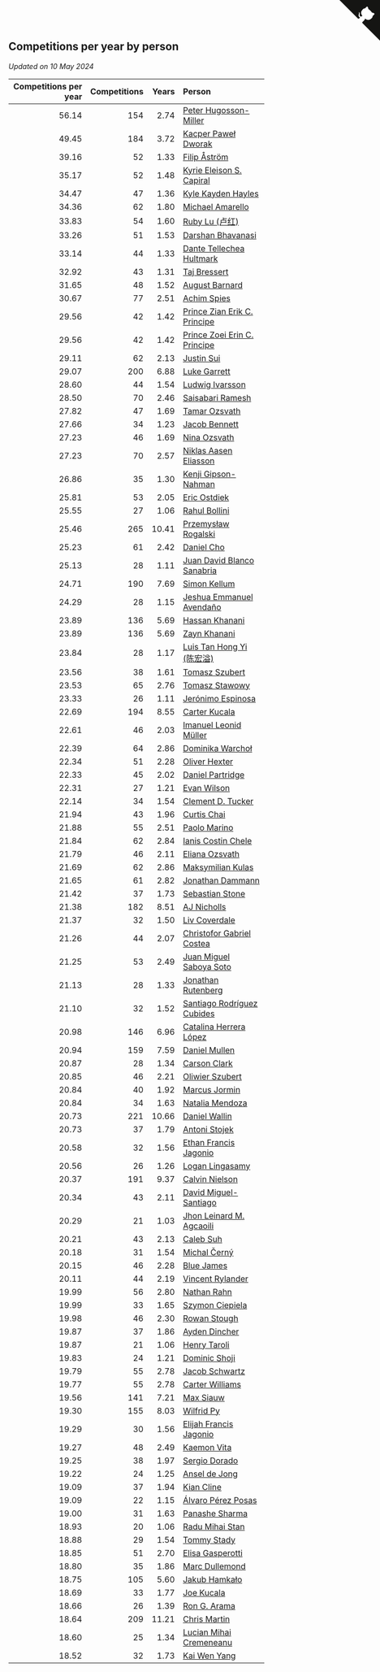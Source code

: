 ## Competitions per year by person

*Updated on 10 May 2024*

| Competitions per year | Competitions | Years | Person |
| ---: | ---: | ---: | :--- |
| 56.14 | 154 | 2.74 | [Peter Hugosson-Miller](https://www.worldcubeassociation.org/persons/2021HUGO01) |
| 49.45 | 184 | 3.72 | [Kacper Paweł Dworak](https://www.worldcubeassociation.org/persons/2020DWOR01) |
| 39.16 | 52 | 1.33 | [Filip Åström](https://www.worldcubeassociation.org/persons/2023ASTR01) |
| 35.17 | 52 | 1.48 | [Kyrie Eleison S. Capiral](https://www.worldcubeassociation.org/persons/2022CAPI02) |
| 34.47 | 47 | 1.36 | [Kyle Kayden Hayles](https://www.worldcubeassociation.org/persons/2022HAYL02) |
| 34.36 | 62 | 1.80 | [Michael Amarello](https://www.worldcubeassociation.org/persons/2022AMAR09) |
| 33.83 | 54 | 1.60 | [Ruby Lu (卢红)](https://www.worldcubeassociation.org/persons/2022LURU01) |
| 33.26 | 51 | 1.53 | [Darshan Bhavanasi](https://www.worldcubeassociation.org/persons/2022BHAV01) |
| 33.14 | 44 | 1.33 | [Dante Tellechea Hultmark](https://www.worldcubeassociation.org/persons/2023HULT01) |
| 32.92 | 43 | 1.31 | [Taj Bressert](https://www.worldcubeassociation.org/persons/2023BRES01) |
| 31.65 | 48 | 1.52 | [August Barnard](https://www.worldcubeassociation.org/persons/2022BARN21) |
| 30.67 | 77 | 2.51 | [Achim Spies](https://www.worldcubeassociation.org/persons/2021SPIE01) |
| 29.56 | 42 | 1.42 | [Prince Zian Erik C. Principe](https://www.worldcubeassociation.org/persons/2022PRIN08) |
| 29.56 | 42 | 1.42 | [Prince Zoei Erin C. Principe](https://www.worldcubeassociation.org/persons/2022PRIN09) |
| 29.11 | 62 | 2.13 | [Justin Sui](https://www.worldcubeassociation.org/persons/2022SUIJ01) |
| 29.07 | 200 | 6.88 | [Luke Garrett](https://www.worldcubeassociation.org/persons/2017GARR05) |
| 28.60 | 44 | 1.54 | [Ludwig Ivarsson](https://www.worldcubeassociation.org/persons/2022IVAR01) |
| 28.50 | 70 | 2.46 | [Saisabari Ramesh](https://www.worldcubeassociation.org/persons/2021RAME01) |
| 27.82 | 47 | 1.69 | [Tamar Ozsvath](https://www.worldcubeassociation.org/persons/2022OZSV04) |
| 27.66 | 34 | 1.23 | [Jacob Bennett](https://www.worldcubeassociation.org/persons/2023BENN04) |
| 27.23 | 46 | 1.69 | [Nina Ozsvath](https://www.worldcubeassociation.org/persons/2022OZSV03) |
| 27.23 | 70 | 2.57 | [Niklas Aasen Eliasson](https://www.worldcubeassociation.org/persons/2021ELIA01) |
| 26.86 | 35 | 1.30 | [Kenji Gipson-Nahman](https://www.worldcubeassociation.org/persons/2023GIPS01) |
| 25.81 | 53 | 2.05 | [Eric Ostdiek](https://www.worldcubeassociation.org/persons/2022OSTD01) |
| 25.55 | 27 | 1.06 | [Rahul Bollini](https://www.worldcubeassociation.org/persons/2023BOLL01) |
| 25.46 | 265 | 10.41 | [Przemysław Rogalski](https://www.worldcubeassociation.org/persons/2013ROGA02) |
| 25.23 | 61 | 2.42 | [Daniel Cho](https://www.worldcubeassociation.org/persons/2021CHOD01) |
| 25.13 | 28 | 1.11 | [Juan David Blanco Sanabria](https://www.worldcubeassociation.org/persons/2023SANA04) |
| 24.71 | 190 | 7.69 | [Simon Kellum](https://www.worldcubeassociation.org/persons/2016KELL12) |
| 24.29 | 28 | 1.15 | [Jeshua Emmanuel Avendaño](https://www.worldcubeassociation.org/persons/2023AVEN01) |
| 23.89 | 136 | 5.69 | [Hassan Khanani](https://www.worldcubeassociation.org/persons/2018KHAN26) |
| 23.89 | 136 | 5.69 | [Zayn Khanani](https://www.worldcubeassociation.org/persons/2018KHAN28) |
| 23.84 | 28 | 1.17 | [Luis Tan Hong Yi (陈宏溢)](https://www.worldcubeassociation.org/persons/2023YILU01) |
| 23.56 | 38 | 1.61 | [Tomasz Szubert](https://www.worldcubeassociation.org/persons/2022SZUB02) |
| 23.53 | 65 | 2.76 | [Tomasz Stawowy](https://www.worldcubeassociation.org/persons/2021STAW01) |
| 23.33 | 26 | 1.11 | [Jerónimo Espinosa](https://www.worldcubeassociation.org/persons/2023ESPI07) |
| 22.69 | 194 | 8.55 | [Carter Kucala](https://www.worldcubeassociation.org/persons/2015KUCA01) |
| 22.61 | 46 | 2.03 | [Imanuel Leonid Müller](https://www.worldcubeassociation.org/persons/2022MULL02) |
| 22.39 | 64 | 2.86 | [Dominika Warchoł](https://www.worldcubeassociation.org/persons/2021WARC01) |
| 22.34 | 51 | 2.28 | [Oliver Hexter](https://www.worldcubeassociation.org/persons/2022HEXT01) |
| 22.33 | 45 | 2.02 | [Daniel Partridge](https://www.worldcubeassociation.org/persons/2022PART02) |
| 22.31 | 27 | 1.21 | [Evan Wilson](https://www.worldcubeassociation.org/persons/2023WILS11) |
| 22.14 | 34 | 1.54 | [Clement D. Tucker](https://www.worldcubeassociation.org/persons/2022TUCK09) |
| 21.94 | 43 | 1.96 | [Curtis Chai](https://www.worldcubeassociation.org/persons/2022CHAI02) |
| 21.88 | 55 | 2.51 | [Paolo Marino](https://www.worldcubeassociation.org/persons/2021MARI04) |
| 21.84 | 62 | 2.84 | [Ianis Costin Chele](https://www.worldcubeassociation.org/persons/2021CHEL01) |
| 21.79 | 46 | 2.11 | [Eliana Ozsvath](https://www.worldcubeassociation.org/persons/2022OZSV01) |
| 21.69 | 62 | 2.86 | [Maksymilian Kulas](https://www.worldcubeassociation.org/persons/2021KULA02) |
| 21.65 | 61 | 2.82 | [Jonathan Dammann](https://www.worldcubeassociation.org/persons/2021DAMM01) |
| 21.42 | 37 | 1.73 | [Sebastian Stone](https://www.worldcubeassociation.org/persons/2022STON09) |
| 21.38 | 182 | 8.51 | [AJ Nicholls](https://www.worldcubeassociation.org/persons/2015NICH04) |
| 21.37 | 32 | 1.50 | [Liv Coverdale](https://www.worldcubeassociation.org/persons/2022COVE02) |
| 21.26 | 44 | 2.07 | [Christofor Gabriel Costea](https://www.worldcubeassociation.org/persons/2022COST03) |
| 21.25 | 53 | 2.49 | [Juan Miguel Saboya Soto](https://www.worldcubeassociation.org/persons/2021SOTO01) |
| 21.13 | 28 | 1.33 | [Jonathan Rutenberg](https://www.worldcubeassociation.org/persons/2023RUTE01) |
| 21.10 | 32 | 1.52 | [Santiago Rodríguez Cubides](https://www.worldcubeassociation.org/persons/2022CUBI01) |
| 20.98 | 146 | 6.96 | [Catalina Herrera López](https://www.worldcubeassociation.org/persons/2017LOPE31) |
| 20.94 | 159 | 7.59 | [Daniel Mullen](https://www.worldcubeassociation.org/persons/2016MULL04) |
| 20.87 | 28 | 1.34 | [Carson Clark](https://www.worldcubeassociation.org/persons/2023CLAR02) |
| 20.85 | 46 | 2.21 | [Oliwier Szubert](https://www.worldcubeassociation.org/persons/2022SZUB01) |
| 20.84 | 40 | 1.92 | [Marcus Jormin](https://www.worldcubeassociation.org/persons/2022JORM01) |
| 20.84 | 34 | 1.63 | [Natalia Mendoza](https://www.worldcubeassociation.org/persons/2022MEND24) |
| 20.73 | 221 | 10.66 | [Daniel Wallin](https://www.worldcubeassociation.org/persons/2013WALL03) |
| 20.73 | 37 | 1.79 | [Antoni Stojek](https://www.worldcubeassociation.org/persons/2022STOJ03) |
| 20.58 | 32 | 1.56 | [Ethan Francis Jagonio](https://www.worldcubeassociation.org/persons/2022JAGO03) |
| 20.56 | 26 | 1.26 | [Logan Lingasamy](https://www.worldcubeassociation.org/persons/2023LING02) |
| 20.37 | 191 | 9.37 | [Calvin Nielson](https://www.worldcubeassociation.org/persons/2014NIEL03) |
| 20.34 | 43 | 2.11 | [David Miguel-Santiago](https://www.worldcubeassociation.org/persons/2022MIGU02) |
| 20.29 | 21 | 1.03 | [Jhon Leinard M. Agcaoili](https://www.worldcubeassociation.org/persons/2023AGCA01) |
| 20.21 | 43 | 2.13 | [Caleb Suh](https://www.worldcubeassociation.org/persons/2022SUHC01) |
| 20.18 | 31 | 1.54 | [Michal Černý](https://www.worldcubeassociation.org/persons/2022CERN03) |
| 20.15 | 46 | 2.28 | [Blue James](https://www.worldcubeassociation.org/persons/2022JAME01) |
| 20.11 | 44 | 2.19 | [Vincent Rylander](https://www.worldcubeassociation.org/persons/2022RYLA01) |
| 19.99 | 56 | 2.80 | [Nathan Rahn](https://www.worldcubeassociation.org/persons/2021RAHN01) |
| 19.99 | 33 | 1.65 | [Szymon Ciepiela](https://www.worldcubeassociation.org/persons/2022CIEP01) |
| 19.98 | 46 | 2.30 | [Rowan Stough](https://www.worldcubeassociation.org/persons/2022STOU01) |
| 19.87 | 37 | 1.86 | [Ayden Dincher](https://www.worldcubeassociation.org/persons/2022DINC01) |
| 19.87 | 21 | 1.06 | [Henry Taroli](https://www.worldcubeassociation.org/persons/2023TARO01) |
| 19.83 | 24 | 1.21 | [Dominic Shoji](https://www.worldcubeassociation.org/persons/2023SHOJ01) |
| 19.79 | 55 | 2.78 | [Jacob Schwartz](https://www.worldcubeassociation.org/persons/2021SCHW01) |
| 19.77 | 55 | 2.78 | [Carter Williams](https://www.worldcubeassociation.org/persons/2021WILL06) |
| 19.56 | 141 | 7.21 | [Max Siauw](https://www.worldcubeassociation.org/persons/2017SIAU02) |
| 19.30 | 155 | 8.03 | [Wilfrid Py](https://www.worldcubeassociation.org/persons/2016PYWI01) |
| 19.29 | 30 | 1.56 | [Elijah Francis Jagonio](https://www.worldcubeassociation.org/persons/2022JAGO02) |
| 19.27 | 48 | 2.49 | [Kaemon Vita](https://www.worldcubeassociation.org/persons/2021VITA01) |
| 19.25 | 38 | 1.97 | [Sergio Dorado](https://www.worldcubeassociation.org/persons/2022CORR05) |
| 19.22 | 24 | 1.25 | [Ansel de Jong](https://www.worldcubeassociation.org/persons/2023JONG01) |
| 19.09 | 37 | 1.94 | [Kian Cline](https://www.worldcubeassociation.org/persons/2022CLIN01) |
| 19.09 | 22 | 1.15 | [Álvaro Pérez Posas](https://www.worldcubeassociation.org/persons/2023POSA01) |
| 19.00 | 31 | 1.63 | [Panashe Sharma](https://www.worldcubeassociation.org/persons/2022SHAR36) |
| 18.93 | 20 | 1.06 | [Radu Mihai Stan](https://www.worldcubeassociation.org/persons/2023STAN09) |
| 18.88 | 29 | 1.54 | [Tommy Stady](https://www.worldcubeassociation.org/persons/2022STAD01) |
| 18.85 | 51 | 2.70 | [Elisa Gasperotti](https://www.worldcubeassociation.org/persons/2021GASP01) |
| 18.80 | 35 | 1.86 | [Marc Dullemond](https://www.worldcubeassociation.org/persons/2022DULL01) |
| 18.75 | 105 | 5.60 | [Jakub Hamkało](https://www.worldcubeassociation.org/persons/2018HAMK01) |
| 18.69 | 33 | 1.77 | [Joe Kucala](https://www.worldcubeassociation.org/persons/2022KUCA01) |
| 18.66 | 26 | 1.39 | [Ron G. Arama](https://www.worldcubeassociation.org/persons/2022ARAM01) |
| 18.64 | 209 | 11.21 | [Chris Martin](https://www.worldcubeassociation.org/persons/2013MART03) |
| 18.60 | 25 | 1.34 | [Lucian Mihai Cremeneanu](https://www.worldcubeassociation.org/persons/2023CREM01) |
| 18.52 | 32 | 1.73 | [Kai Wen Yang](https://www.worldcubeassociation.org/persons/2022YANG19) |


<a href="https://github.com/jonatanklosko/wca_statistics" class="github-corner" aria-label="View source on Github"><svg width="80" height="80" viewBox="0 0 250 250" style="fill:#151513; color:#fff; position: absolute; top: 0; border: 0; right: 0;" aria-hidden="true"><path d="M0,0 L115,115 L130,115 L142,142 L250,250 L250,0 Z"></path><path d="M128.3,109.0 C113.8,99.7 119.0,89.6 119.0,89.6 C122.0,82.7 120.5,78.6 120.5,78.6 C119.2,72.0 123.4,76.3 123.4,76.3 C127.3,80.9 125.5,87.3 125.5,87.3 C122.9,97.6 130.6,101.9 134.4,103.2" fill="currentColor" style="transform-origin: 130px 106px;" class="octo-arm"></path><path d="M115.0,115.0 C114.9,115.1 118.7,116.5 119.8,115.4 L133.7,101.6 C136.9,99.2 139.9,98.4 142.2,98.6 C133.8,88.0 127.5,74.4 143.8,58.0 C148.5,53.4 154.0,51.2 159.7,51.0 C160.3,49.4 163.2,43.6 171.4,40.1 C171.4,40.1 176.1,42.5 178.8,56.2 C183.1,58.6 187.2,61.8 190.9,65.4 C194.5,69.0 197.7,73.2 200.1,77.6 C213.8,80.2 216.3,84.9 216.3,84.9 C212.7,93.1 206.9,96.0 205.4,96.6 C205.1,102.4 203.0,107.8 198.3,112.5 C181.9,128.9 168.3,122.5 157.7,114.1 C157.9,116.9 156.7,120.9 152.7,124.9 L141.0,136.5 C139.8,137.7 141.6,141.9 141.8,141.8 Z" fill="currentColor" class="octo-body"></path></svg></a><style>.github-corner:hover .octo-arm{animation:octocat-wave 560ms ease-in-out}@keyframes octocat-wave{0%,100%{transform:rotate(0)}20%,60%{transform:rotate(-25deg)}40%,80%{transform:rotate(10deg)}}@media (max-width:500px){.github-corner:hover .octo-arm{animation:none}.github-corner .octo-arm{animation:octocat-wave 560ms ease-in-out}}</style>
